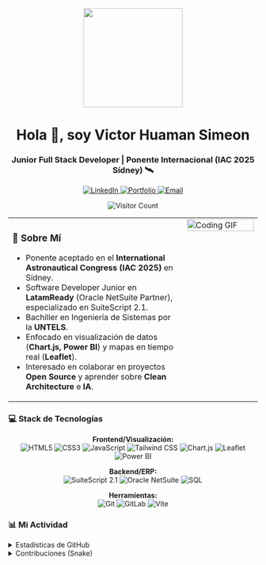 <div id="header" align="center">
  <img src="https://media.giphy.com/media/WFZvB7VIXBgiz3oDXE/giphy.gif" width="200"/>
  <h1 align="center">Hola 👋, soy Victor Huaman Simeon</h1>
  <h3 align="center">Junior Full Stack Developer | Ponente Internacional (IAC 2025 Sídney) 🛰️</h3>
  <p align="center">
    <a href="URL_DE_TU_LINKEDIN_AQUI">
      <img src="https://img.shields.io/badge/LinkedIn-0077B5?style=for-the-badge&logo=linkedin&logoColor=white" alt="LinkedIn"/>
    </a>
    <a href="https://pepo2828.github.io/Portafolio/">
      <img src="https://img.shields.io/badge/Portfolio-255E63?style=for-the-badge&logo=react&logoColor=white" alt="Portfolio"/>
    </a>
    <a href="mailto:victorhuamansimeon@gmail.com">
      <img src="https://img.shields.io/badge/Email-D14836?style=for-the-badge&logo=gmail&logoColor=white" alt="Email"/>
    </a>
  </p>
  <p align="center">
    <img src="https://hits.seeyoufarm.com/api/count/incr/badge.svg?url=https%3A%2F%2Fgithub.com%2FPEPO2828&count_bg=%2379C83D&title_bg=%23555555&icon=&icon_color=%23E7E7E7&title=hits&edge_flat=false" alt="Visitor Count"/>
  </p>
</div>

<table>
  <tr>
    <td valign="top" width="70%">
      <div id="bio">
        <h3>📝 Sobre Mí</h3>
        <ul>
          <li>Ponente aceptado en el <b>International Astronautical Congress (IAC 2025)</b> en Sídney.</li>
          <li>Software Developer Junior en <b>LatamReady</b> (Oracle NetSuite Partner), especializado en SuiteScript 2.1.</li>
          <li>Bachiller en Ingeniería de Sistemas por la <b>UNTELS</b>.</li>
          <li>Enfocado en visualización de datos (<b>Chart.js, Power BI</b>) y mapas en tiempo real (<b>Leaflet</b>).</li>
          <li>Interesado en colaborar en proyectos <b>Open Source</b> y aprender sobre <b>Clean Architecture</b> e <b>IA</b>.</li>
        </ul>
      </div>
    </td>
    <td valign="top" width="30%">
      <div id="gif">
        <img src="https://media.giphy.com/media/WFZvB7VIXBgiz3oDXE/giphy.gif" alt="Coding GIF" width="100%"/>
      </div>
    </td>
  </tr>
</table>

### 💻 Stack de Tecnologías

<p align="center">
  <b>Frontend/Visualización:</b><br>
  <img src="https://img.shields.io/badge/HTML5-E34F26?style=for-the-badge&logo=html5&logoColor=white" alt="HTML5"/>
  <img src="https://img.shields.io/badge/CSS3-1572B6?style=for-the-badge&logo=css3&logoColor=white" alt="CSS3"/>
  <img src="https://img.shields.io/badge/JavaScript-F7DF1E?style=for-the-badge&logo=javascript&logoColor=black" alt="JavaScript"/>
  <img src="https://img.shields.io/badge/Tailwind_CSS-38B2AC?style=for-the-badge&logo=tailwind-css&logoColor=white" alt="Tailwind CSS"/>
  <img src="https://img.shields.io/badge/Chart.js-FF6384?style=for-the-badge&logo=chart.js&logoColor=white" alt="Chart.js"/>
  <img src="https://img.shields.io/badge/Leaflet-199900?style=for-the-badge&logo=leaflet&logoColor=white" alt="Leaflet"/>
  <img src="https://img.shields.io/badge/Power_BI-F2C811?style=for-the-badge&logo=power-bi&logoColor=black" alt="Power BI"/>
</p>

<p align="center">
  <b>Backend/ERP:</b><br>
  <img src="https://img.shields.io/badge/SuiteScript_2.1-00A98F?style=for-the-badge&logo=oracle&logoColor=white" alt="SuiteScript 2.1"/>
  <img src="https://img.shields.io/badge/Oracle_NetSuite-00467F?style=for-the-badge&logo=oracle&logoColor=white" alt="Oracle NetSuite"/>
  <img src="https://img.shields.io/badge/SQL-4479A1?style=for-the-badge&logo=server-sql&logoColor=white" alt="SQL"/>
</p>

<p align="center">
  <b>Herramientas:</b><br>
  <img src="https://img.shields.io/badge/Git-F05032?style=for-the-badge&logo=git&logoColor=white" alt="Git"/>
  <img src="https://img.shields.io/badge/GitLab-FC6D26?style=for-the-badge&logo=gitlab&logoColor=white" alt="GitLab"/>
  <img src="https://img.shields.io/badge/Vite-646CFF?style=for-the-badge&logo=vite&logoColor=white" alt="Vite"/>
</p>

### 📊 Mi Actividad

<details>
  <summary>Estadísticas de GitHub</summary>
  <br>
  <p align="center">
    <img src="https://github-readme-stats.vercel.app/api?username=PEPO2828&show_icons=true&theme=tokyonight" alt="Estadísticas de GitHub"/>
    <img src="https://github-readme-stats.vercel.app/api/top-langs/?username=PEPO2828&layout=compact&theme=tokyonight" alt="Top Lenguajes"/>
  </p>
</details>

<details>
  <summary>Contribuciones (Snake)</summary>
  <br>
  <p align="center">
    <img src="https://raw.githubusercontent.com/PEPO2828/PEPO2828/output/snake.svg" alt="Snake"/>
  </p>
</details>
